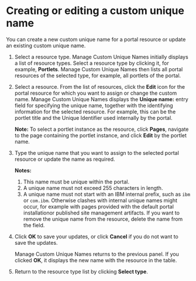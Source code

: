 # Creating or editing a custom unique name

You can create a new custom unique name for a portal resource or update an existing custom unique name.

1.  Select a resource type. Manage Custom Unique Names initially displays a list of resource types. Select a resource type by clicking it, for example, **Portlets**. Manage Custom Unique Names then lists all portal resources of the selected type, for example, all portlets of the portal.

2.  Select a resource. From the list of resources, click the **Edit** icon for the portal resource for which you want to assign or change the custom name. Manage Custom Unique Names displays the **Unique name:** entry field for specifying the unique name, together with the identifying information for the selected resource. For example, this can be the portlet title and the Unique Identifier used internally by the portal.

    **Note:** To select a portlet instance as the resource, click **Pages**, navigate to the page containing the portlet instance, and click **Edit** by the portlet name.

3.  Type the unique name that you want to assign to the selected portal resource or update the name as required.

    **Notes:**

    1.  This name must be unique within the portal.
    2.  A unique name must not exceed 255 characters in length.
    3.  A unique name must not start with an IBM internal prefix, such as `ibm` or `com.ibm`. Otherwise clashes with internal unique names might occur, for example with pages provided with the default portal installationor published site management artifacts.
    If you want to remove the unique name from the resource, delete the name from the field.

4.  Click **OK** to save your updates, or click **Cancel** if you do not want to save the updates.

    Manage Custom Unique Names returns to the previous panel. If you clicked **OK**, it displays the new name with the resource in the table.

5.  Return to the resource type list by clicking **Select type**.



